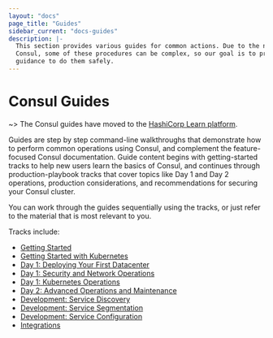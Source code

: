 ```yaml
---
layout: "docs"
page_title: "Guides"
sidebar_current: "docs-guides"
description: |-
  This section provides various guides for common actions. Due to the nature of
  Consul, some of these procedures can be complex, so our goal is to provide
  guidance to do them safely.
---
```


# Consul Guides

~> The Consul guides have moved to the [HashiCorp Learn platform](https://learn.hashicorp.com/).

Guides are step by step command-line walkthroughs that demonstrate how to
perform common operations using Consul, and complement the feature-focused
Consul documentation. Guide content begins with getting-started tracks to help
new users learn the basics of Consul, and continues through production-playbook
tracks that cover topics like Day 1 and Day 2 operations, production
considerations, and recommendations for securing your Consul cluster.

You can work through the guides sequentially using the tracks, or just refer to
the material that is most relevant to you.

Tracks include:

- [Getting Started](https://learn.hashicorp.com/consul/?track=getting-started#getting-started)
- [Getting Started with Kubernetes](https://learn.hashicorp.com/consul/?track=getting-started-k8s#getting-started-k8s)
- [Day 1: Deploying Your First Datacenter](https://learn.hashicorp.com/consul/?track=datacenter-deploy#datacenter-deploy)
- [Day 1: Security and Network Operations](https://learn.hashicorp.com/consul/?track=security-networking#security-networking)
- [Day 1: Kubernetes Operations](https://learn.hashicorp.com/consul/?track=kubernetes#kubernetes)
- [Day 2: Advanced Operations and Maintenance](https://learn.hashicorp.com/consul/?track=day-2-operations#day-2-operations)
- [Development: Service Discovery](https://learn.hashicorp.com/consul/?track=developer-discovery#developer-discovery)
- [Development: Service Segmentation](https://learn.hashicorp.com/consul/?track=developer-segmentation#developer-segmentation)
- [Development: Service Configuration](https://learn.hashicorp.com/consul/?track=developer-configuration#developer-configuration)
- [Integrations](https://learn.hashicorp.com/consul/?track=integrations#integrations)
